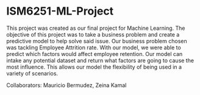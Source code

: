 # ISM6251-ML-Project
This project was created as our final project for Machine Learning. The objective of this project was to take a business problem and create a predictive model to help solve said issue. Our business problem chosen was tackling Employee Attrition rate. With our model, we were able to predict which factors would affect employee retention. Our model can intake any potential dataset and return what factors are going to cause the most influence. This allows our model the flexibility of being used in a variety of scenarios. 

Collaborators: Mauricio Bermudez, Zeina Kamal
